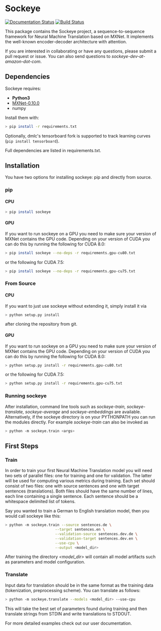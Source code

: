 # Sockeye

[![Documentation Status](https://readthedocs.org/projects/sockeye/badge/?version=latest)](http://sockeye.readthedocs.io/en/latest/?badge=latest) [![Build Status](https://travis-ci.org/awslabs/sockeye.svg?branch=master)](https://travis-ci.org/awslabs/sockeye)

This package contains the Sockeye project,
a sequence-to-sequence framework for Neural Machine Translation based on MXNet.
It implements the well-known encoder-decoder architecture with attention.

If you are interested in collaborating or have any questions, please submit a pull request or issue.
You can also send questions to *sockeye-dev-at-amazon-dot-com*.
 
## Dependencies

Sockeye requires:
- **Python3**
- [MXNet-0.10.0](https://github.com/dmlc/mxnet/tree/v0.10.0)
- numpy

Install them with:
```bash
> pip install -r requirements.txt
```

Optionally, dmlc's tensorboard fork is supported to track learning curves (````pip install tensorboard````).

Full dependencies are listed in requirements.txt.

## Installation
You have two options for installing sockeye: pip and directly from source.
### pip

#### CPU

```bash
> pip install sockeye
```

#### GPU

If you want to run sockeye on a GPU you need to make sure your version of MXNet contains the GPU code. Depending on your
version of CUDA you can do this by running the following for CUDA 8.0:

```bash
> pip install sockeye --no-deps -r requirements.gpu-cu80.txt
```
or the following for CUDA 7.5:
```bash
> pip install sockeye --no-deps -r requirements.gpu-cu75.txt
```

### From Source

#### CPU

If you want to just use sockeye without extending it, simply install it via
```bash
> python setup.py install
```
after cloning the repository from git.

#### GPU

If you want to run sockeye on a GPU you need to make sure your version of MXNet contains the GPU code. Depending on your
version of CUDA you can do this by running the following for CUDA 8.0:

```bash
> python setup.py install -r requirements.gpu-cu80.txt
```
or the following for CUDA 7.5:
```bash
> python setup.py install -r requirements.gpu-cu75.txt
```


### Running sockeye

After installation, command line tools such as *sockeye-train, sockeye-translate, sockeye-average* 
and *sockeye-embeddings* are available. Alternatively, if the sockeye directory is on your
PYTHONPATH you can run the modules 
directly. For example *sockeye-train* can also be invoked as
```bash
> python -m sockeye.train <args>
```

## First Steps

### Train

In order to train your first Neural Machine Translation model you will need two sets of parallel files: one for training 
and one for validation. The latter will be used for computing various metrics during training. 
Each set should consist of two files: one with source sentences and one with target sentences (translations). Both files should have the same number of lines, each line containing a single
sentence. Each sentence should be a whitespace delimited list of tokens.

Say you wanted to train a German to English translation model, then you would call sockeye like this:
```bash
> python -m sockeye.train --source sentences.de \
                       --target sentences.en \
                       --validation-source sentences.dev.de \
                       --validation-target sentences.dev.en \
                       --use-cpu \
                       --output <model_dir>
```

After training the directory *<model_dir>* will contain all model artifacts such as parameters and model 
configuration. 


### Translate

Input data for translation should be in the same format as the training data (tokenization, preprocessing scheme).
You can translate as follows: 
 
```bash
> python -m sockeye.translate --models <model_dir> --use-cpu
```

This will take the best set of parameters found during training and then translate strings from STDIN and 
write translations to STDOUT.

For more detailed examples check out our user documentation.
